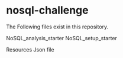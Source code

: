 # nosql-challenge

The Following files exist in this repository.

NoSQL_analysis_starter
NoSQL_setup_starter

Resources Json file

